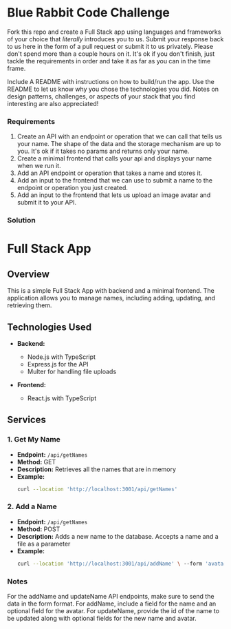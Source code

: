 
# Blue Rabbit Code Challenge

Fork this repo and create a Full Stack app using languages and frameworks of your choice that 
*literally* introduces you to us. Submit your response back to us here in the form of a pull 
request or submit it to us privately. Please don't spend more than a couple hours on it. It's ok
if you don't finish, just tackle the requirements in order and take it as far as you can in the time frame.

Include A README with instructions on how to build/run the app. Use the README to let us know
why you chose the technologies you did. Notes on design patterns, challenges, or aspects
of your stack that you find interesting are also appreciated!

### Requirements
1. Create an API with an endpoint or operation that we can call that tells us your name. The shape of the data 
and the storage mechanism are up to you. It's ok if it takes no params and returns only your name.
2. Create a minimal frontend that calls your api and displays your name when we run it.
3. Add an API endpoint or operation that takes a name and stores it.
4. Add an input to the frontend that we can use to submit a name to the endpoint or operation you just created.  
5. Add an input to the frontend that lets us upload an image avatar and submit it to your API.


### Solution

# Full Stack App

## Overview

This is a simple Full Stack App with  backend and a minimal frontend. The application allows you to manage names, including adding, updating, and retrieving them.

## Technologies Used

- **Backend:**
  - Node.js with TypeScript
  - Express.js for the API
  - Multer for handling file uploads

- **Frontend:**
  - React.js with TypeScript

## Services

### 1. Get My Name

- **Endpoint:** `/api/getNames`
- **Method:** GET
- **Description:** Retrieves all the names that are in memory
- **Example:**
  ```bash
  curl --location 'http://localhost:3001/api/getNames'
  ```

### 2. Add a Name

- **Endpoint:** `/api/getNames`
- **Method:** POST
- **Description:** Adds a new name to the database. Accepts a name and a file as a parameter
- **Example:**
  ```bash
  curl --location 'http://localhost:3001/api/addName' \ --form 'avatar=@"/C:/Users/jorge/OneDrive/Escritorio/78106547.jpeg"' \ --form 'name="Jhon doe"'
  ```



### Notes
For the addName and updateName API endpoints, make sure to send the data in the form format. For addName, include a field for the name and an optional field for the avatar. For updateName, provide the id of the name to be updated along with optional fields for the new name and avatar.




    




